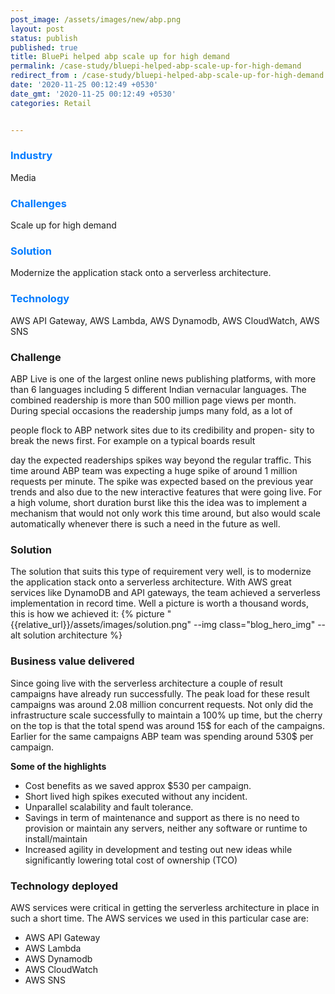 ```yaml
---
post_image: /assets/images/new/abp.png 
layout: post 
status: publish 
published: true 
title: BluePi helped abp scale up for high demand 
permalink: /case-study/bluepi-helped-abp-scale-up-for-high-demand
redirect_from : /case-study/bluepi-helped-abp-scale-up-for-high-demand
date: '2020-11-25 00:12:49 +0530' 
date_gmt: '2020-11-25 00:12:49 +0530' 
categories: Retail


---
```

<div class="row"> 
<div class="col-lg-4">
     <div class="top-class-detail">
        <div class="row align-item-center">
           <div class="col-lg-12">
             <div class="case_top_box">
               <h3 style="color:#007bff;">Industry </h3>
               <p>Media</p>
              </div>
            </div>
            <div class="col-lg-12">
             <div class="case_top_box">
               <h3 style="color:#007bff;">Challenges</h3>
               <p>Scale up for high
demand</p>
              </div>
            </div>
            <div class="col-lg-12">
             <div class="case_top_box">
               <h3 style="color:#007bff;">Solution</h3>
               <p>Modernize the application stack
onto a serverless architecture.</p>
              </div>
            </div>
            <div class="col-lg-12">
             <div class="case_top_box">
               <h3 style="color:#007bff;"> Technology </h3>
               <p>AWS API Gateway, AWS Lambda, AWS Dynamodb, AWS CloudWatch, AWS SNS</p>
              </div>
            </div>
         </div>
      </div>
    </div>
<div class="col-lg-8" markdown="1">

### Challenge

ABP Live is one of the largest online news publishing platforms,
with more than 6 languages including 5 different Indian vernacular
languages. The combined readership is more than 500 million page
views per month.
During special occasions the readership jumps many fold, as a lot of

people flock to ABP network sites due to its credibility and propen-
sity to break the news first. For example on a typical boards result

day the expected readerships spikes way beyond the regular traffic.
This time around ABP team was expecting a huge spike of around 1
million requests per minute.
The spike was expected based on the previous year trends and also
due to the new interactive features that were going live. For a high
volume, short duration burst like this the idea was to implement a
mechanism that would not only work this time around, but also
would scale automatically whenever there is such a need in the
future as well.

### Solution
The solution that suits this type of requirement very well, is to
modernize the application stack onto a serverless architecture.
With AWS great services like DynamoDB and API gateways, the
team achieved a serverless implementation in record time.
Well a picture is worth a thousand words, this is how we achieved
it:
{% picture "{{relative_url}}/assets/images/solution.png" --img class="blog_hero_img" --alt solution architecture %}

### Business value delivered
Since going live with the serverless architecture a couple of result campaigns
have already run successfully. The peak load for these result campaigns was
around 2.08 million concurrent requests. Not only did the infrastructure scale
successfully to maintain a 100% up time, but the cherry on the top is that the
total spend was around 15$ for each of the campaigns. Earlier for the same
campaigns ABP team was spending around 530$ per campaign.

**Some of the highlights**
- Cost benefits as we saved approx $530 per campaign.
- Short lived high spikes executed without any incident.
- Unparallel scalability and fault tolerance.
- Savings in term of maintenance and support as there is no need to provision
or maintain any servers, neither any software or runtime to install/maintain
- Increased agility in development and testing out new ideas while significantly
lowering total cost of ownership (TCO)

### Technology deployed

AWS services were critical in getting the serverless architecture in place in such
a short time. The AWS services we used in this particular case are:
- AWS API Gateway
- AWS Lambda
- AWS Dynamodb
- AWS CloudWatch
- AWS SNS
</div>
</div>